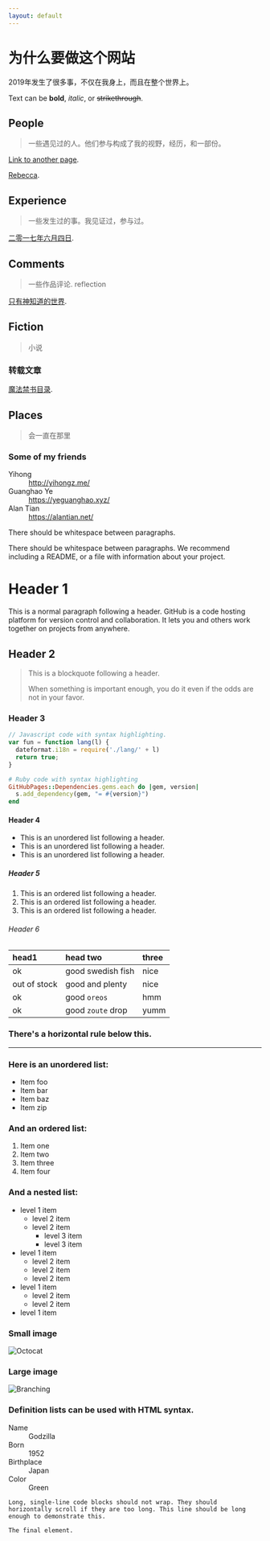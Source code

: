 ```yaml
---
layout: default
---
```



# 为什么要做这个网站
2019年发生了很多事，不仅在我身上，而且在整个世界上。

Text can be **bold**, _italic_, or ~~strikethrough~~.

## People
> 一些遇见过的人。他们参与构成了我的视野，经历，和一部份。

[Link to another page](./another-page.html).

[Rebecca](./test.html).

## Experience

> 一些发生过的事。我见证过，参与过。

[二零一七年六月四日](./20170604.html).

## Comments

> 一些作品评论. reflection

[只有神知道的世界](./kami.html).

## Fiction

> 小说


### 转载文章

[魔法禁书目录](./mojin.html).

## Places

> 会一直在那里


### Some of my friends 

<dl>
<dt>Yihong</dt>
  <dd><a href="http://yihongz.me/">http://yihongz.me/</a></dd>
<dt>Guanghao Ye</dt>
  <dd><a href="https://yeguanghao.xyz/">https://yeguanghao.xyz/</a></dd>
<dt>Alan Tian</dt>
  <dd><a href="https://alantian.net/">https://alantian.net/</a></dd>
</dl>



There should be whitespace between paragraphs.

There should be whitespace between paragraphs. We recommend including a README, or a file with information about your project.

# Header 1

This is a normal paragraph following a header. GitHub is a code hosting platform for version control and collaboration. It lets you and others work together on projects from anywhere.


## Header 2

> This is a blockquote following a header.
>
> When something is important enough, you do it even if the odds are not in your favor.

### Header 3

```js
// Javascript code with syntax highlighting.
var fun = function lang(l) {
  dateformat.i18n = require('./lang/' + l)
  return true;
}
```

```ruby
# Ruby code with syntax highlighting
GitHubPages::Dependencies.gems.each do |gem, version|
  s.add_dependency(gem, "= #{version}")
end
```

#### Header 4

*   This is an unordered list following a header.
*   This is an unordered list following a header.
*   This is an unordered list following a header.

##### Header 5

1.  This is an ordered list following a header.
2.  This is an ordered list following a header.
3.  This is an ordered list following a header.

###### Header 6

| head1        | head two          | three |
|:-------------|:------------------|:------|
| ok           | good swedish fish | nice  |
| out of stock | good and plenty   | nice  |
| ok           | good `oreos`      | hmm   |
| ok           | good `zoute` drop | yumm  |

### There's a horizontal rule below this.

* * *

### Here is an unordered list:

*   Item foo
*   Item bar
*   Item baz
*   Item zip

### And an ordered list:

1.  Item one
1.  Item two
1.  Item three
1.  Item four

### And a nested list:

- level 1 item
  - level 2 item
  - level 2 item
    - level 3 item
    - level 3 item
- level 1 item
  - level 2 item
  - level 2 item
  - level 2 item
- level 1 item
  - level 2 item
  - level 2 item
- level 1 item

### Small image

![Octocat](https://github.githubassets.com/images/icons/emoji/octocat.png)

### Large image

![Branching](https://guides.github.com/activities/hello-world/branching.png)


### Definition lists can be used with HTML syntax.

<dl>
<dt>Name</dt>
<dd>Godzilla</dd>
<dt>Born</dt>
<dd>1952</dd>
<dt>Birthplace</dt>
<dd>Japan</dd>
<dt>Color</dt>
<dd>Green</dd>
</dl>

```
Long, single-line code blocks should not wrap. They should horizontally scroll if they are too long. This line should be long enough to demonstrate this.
```

```
The final element.
```
